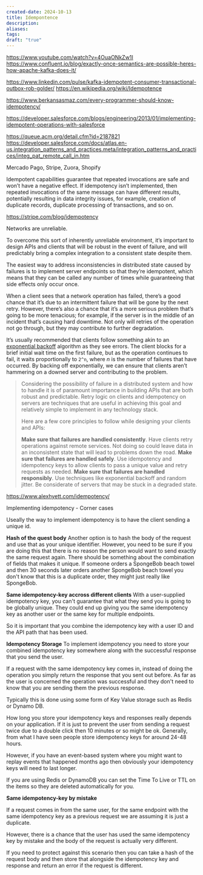 ```yaml
---
created-date: 2024-10-13
title: Idempontence
description: 
aliases: 
tags: 
draft: "true"
---
```


https://www.youtube.com/watch?v=4OuaONkZw1I
https://www.confluent.io/blog/exactly-once-semantics-are-possible-heres-how-apache-kafka-does-it/

https://www.linkedin.com/pulse/kafka-idempotent-consumer-transactional-outbox-rob-golder/
https://en.wikipedia.org/wiki/Idempotence

https://www.berkansasmaz.com/every-programmer-should-know-idempotency/


https://developer.salesforce.com/blogs/engineering/2013/01/implementing-idempotent-operations-with-salesforce

https://queue.acm.org/detail.cfm?id=2187821
https://developer.salesforce.com/docs/atlas.en-us.integration_patterns_and_practices.meta/integration_patterns_and_practices/integ_pat_remote_call_in.htm


Mercado Pago, Stripe, Zuora, Shopify

Idempotent capabilities guarantee that repeated invocations are safe and won’t have a negative effect. If idempotency isn’t implemented, then repeated invocations of the same message can have different results, potentially resulting in data integrity issues, for example, creation of duplicate records, duplicate processing of transactions, and so on.

https://stripe.com/blog/idempotency

Networks are unreliable.

To overcome this sort of inherently unreliable environment, it’s important to design APIs and clients that will be robust in the event of failure, and will predictably bring a complex integration to a consistent state despite them.

The easiest way to address inconsistencies in distributed state caused by failures is to implement server endpoints so that they’re idempotent, which means that they can be called any number of times while guaranteeing that side effects only occur once.

When a client sees that a network operation has failed, there’s a good chance that it’s due to an intermittent failure that will be gone by the next retry. However, there’s also a chance that it’s a more serious problem that’s going to be more tenacious; for example, if the server is in the middle of an incident that’s causing hard downtime. Not only will retries of the operation not go through, but they may contribute to further degradation.

It’s usually recommended that clients follow something akin to an [exponential backoff](https://en.wikipedia.org/wiki/Exponential_backoff) algorithm as they see errors. The client blocks for a brief initial wait time on the first failure, but as the operation continues to fail, it waits proportionally to `2^n`, where _n_ is the number of failures that have occurred. By backing off exponentially, we can ensure that clients aren’t hammering on a downed server and contributing to the problem.

>Considering the possibility of failure in a distributed system and how to handle it is of paramount importance in building APIs that are both robust and predictable. Retry logic on clients and idempotency on servers are techniques that are useful in achieving this goal and relatively simple to implement in any technology stack.
>
>Here are a few core principles to follow while designing your clients and APIs:
>
>**Make sure that failures are handled consistently**. Have clients retry operations against remote services. Not doing so could leave data in an inconsistent state that will lead to problems down the road.
>**Make sure that failures are handled safely**. Use idempotency and idempotency keys to allow clients to pass a unique value and retry requests as needed.
>**Make sure that failures are handled responsibly**. Use techniques like exponential backoff and random jitter. Be considerate of servers that may be stuck in a degraded state.



https://www.alexhyett.com/idempotency/

Implementing idempotency - Corner cases

Useally the way to implement idempotency is to have the client sending a unique id. 

**Hash of the quest body**
Another option is to hash the body of the request and use that as your unique identifier. However, you need to be sure if you are doing this that there is no reason the person would want to send exactly the same request again. There should be something about the combination of fields that makes it unique.
If someone orders a SpongeBob beach towel and then 30 seconds later orders another SpongeBob beach towel you don't know that this is a duplicate order, they might just really like SpongeBob.

**Same idempotency-key accross different clients**
With a user-supplied idempotency key, you can't guarantee that what they send you is going to be globally unique. They could end up giving you the same idempotency key as another user or the same key for multiple endpoints.

So it is important that you combine the idempotency key with a user ID and the API path that has been used.


**Idempotency Storage**
To implement idempotency you need to store your combined idempotency key somewhere along with the successful response that you send the user.

If a request with the same idempotency key comes in, instead of doing the operation you simply return the response that you sent out before. As far as the user is concerned the operation was successful and they don't need to know that you are sending them the previous response.

Typically this is done using some form of Key Value storage such as Redis or Dynamo DB.


How long you store your idempotency keys and responses really depends on your application. If it is just to prevent the user from sending a request twice due to a double click then 10 minutes or so might be ok. Generally, from what I have seen people store idempotency keys for around 24-48 hours.

However, if you have an event-based system where you might want to replay events that happened months ago then obviously your idempotency keys will need to last longer.

If you are using Redis or DynamoDB you can set the Time To Live or TTL on the items so they are deleted automatically for you.

**Same idempotency-key by mistake**

If a request comes in from the same user, for the same endpoint with the same idempotency key as a previous request we are assuming it is just a duplicate.

However, there is a chance that the user has used the same idempotency key by mistake and the body of the request is actually very different.

If you need to protect against this scenario then you can take a hash of the request body and then store that alongside the idempotency key and response and return an error if the request is different.




